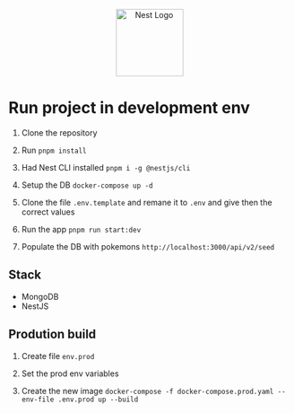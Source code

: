<p align="center">
  <a href="http://nestjs.com/" target="blank"><img src="https://nestjs.com/img/logo-small.svg" width="120" alt="Nest Logo" /></a>
</p>

# Run project in development env

1. Clone the repository

2. Run 
```pnpm install```

3. Had Nest CLI installed
```pnpm i -g @nestjs/cli```

4. Setup the DB
```docker-compose up -d```

5. Clone the file ```.env.template``` and remane it to ```.env``` and give then the correct values

6. Run the app 
```pnpm run start:dev```

6. Populate the DB with pokemons
```http://localhost:3000/api/v2/seed```

## Stack
* MongoDB
* NestJS

## Prodution build

1. Create file ```env.prod```

2. Set the prod env variables

3. Create the new image ```docker-compose -f docker-compose.prod.yaml --env-file .env.prod up --build```
